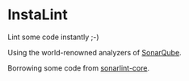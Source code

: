 # InstaLint

Lint some code instantly ;-)

Using the world-renowned analyzers of [SonarQube][].

Borrowing some code from [sonarlint-core][].

[SonarQube]: https://docs.sonarqube.org/
[sonarlint-core]: https://github.com/sonarsource/sonarlint-core
